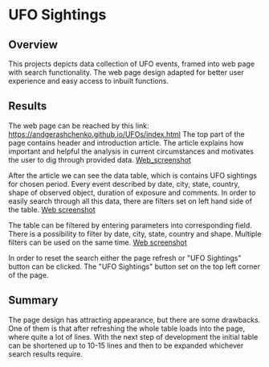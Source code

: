 # UFO Sightings

## Overview
  This projects depicts data collection of UFO events, framed into web page with search functionality. The web page design adapted for better user experience and easy access to inbuilt functions.

## Results
The web page can be reached by this link: https://andgerashchenko.github.io/UFOs/index.html
The top part of the page contains header and introduction article. The article explains how important and helpful the analysis in current circumstances and motivates the user to dig through provided data. [Web_screenshot](https://github.com/andgerashchenko/UFOs/blob/6b52a405c15630e166fd2d78eac81a84c58495ed/resources/UFO%20web1.png)

After the article we can see the data table, which is contains UFO sightings for chosen period. Every event described by date, city, state, country, shape of observed object, duration of exposure and comments. In order to easily search through all this data, there are filters set on left hand side of the table. [Web screenshot](https://github.com/andgerashchenko/UFOs/blob/6b52a405c15630e166fd2d78eac81a84c58495ed/resources/UFO%20web2.png)

The table can be filtered by entering parameters into corresponding field. There is a possibility to filter by date, city, state, country and shape. Multiple filters can be used on the same time. [Web screenshot](https://github.com/andgerashchenko/UFOs/blob/6b52a405c15630e166fd2d78eac81a84c58495ed/resources/UFO%20web3.png)

In order to reset the search either the page refresh or "UFO Sightings" button can be clicked. The "UFO Sightings" button set on the top left corner of the page.

## Summary
  The page design has attracting appearance, but there are some drawbacks. One of them is that after refreshing the whole table loads into the page, where quite a lot of lines. With the next step of development the initial table can be shortened up to 10-15 lines and then to be expanded whichever search results require.

